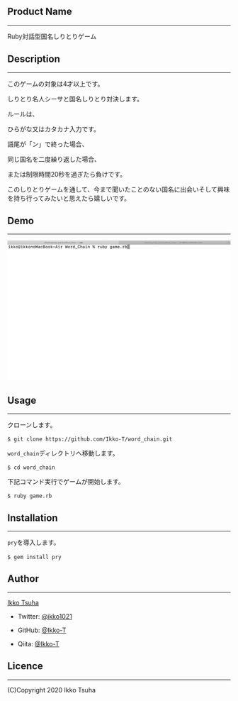 ## Product Name
---
Ruby対話型国名しりとりゲーム

## Description
---
このゲームの対象は4才以上です。

しりとり名人シーサと国名しりとり対決します。

ルールは、

ひらがな又はカタカナ入力です。

語尾が「ン」で終った場合、

同じ国名を二度繰り返した場合、

または制限時間20秒を過ぎたら負けです。

このしりとりゲームを通して、今まで聞いたことのない国名に出会いそして興味を持ち行ってみたいと思えたら嬉しいです。

## Demo
---
![Screenshot](DEMO.gif)

## Usage
---
クローンします。
```
$ git clone https://github.com/Ikko-T/word_chain.git
```
`word_chain`ディレクトリへ移動します。
```
$ cd word_chain
```
下記コマンド実行でゲームが開始します。
```
$ ruby game.rb
```

## Installation
---
`pry`を導入します。

`$ gem install pry`

## Author
---
[Ikko Tsuha](https://github.com/Ikko-T)

- Twitter: [@ikko1021](https://twitter.com/ikko1021)

- GitHub: [@Ikko-T](https://github.com/Ikko-T)

- Qiita: <a href="https://qiita.com/Ikko-T" target="_blank" rel="noopener">@Ikko-T</a>

## Licence
---

(C)Copyright 2020 Ikko Tsuha

